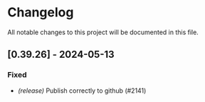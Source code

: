 # Changelog

All notable changes to this project will be documented in this file.

## [0.39.26] - 2024-05-13

### Fixed

- *(release)* Publish correctly to github (#2141)


<!-- generated by git-cliff -->
